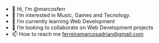 - 👋 Hi, I’m @marcosferr
- 👀 I’m interested in Music, Games and Tecnology.
- 🌱 I’m currently learning Web Development
- 💞️ I’m looking to collaborate on Web Development projects
- 📫 How to reach me ferreiramarcosadrian@gmail.com

<!---
marcosferr/marcosferr is a ✨ special ✨ repository because its `README.md` (this file) appears on your GitHub profile.
You can click the Preview link to take a look at your changes.
--->

